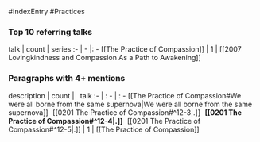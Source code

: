 #IndexEntry #Practices

### Top 10 referring talks
talk | count | series
:- | - |: -
[[The Practice of Compassion]] | 1 | [[2007 Lovingkindness and Compassion As a Path to Awakening]]

### Paragraphs with 4+ mentions
description | count | &nbsp;&nbsp;talk
:- | : - | : -
[[The Practice of Compassion#We were all borne from the same supernova\|We were all borne from the same supernova]] &nbsp;&nbsp;[[0201 The Practice of Compassion#^12-3\|.]] &nbsp; **[[0201 The Practice of Compassion#^12-4\|.]]** &nbsp; [[0201 The Practice of Compassion#^12-5\|.]] | 1 | [[The Practice of Compassion]]

